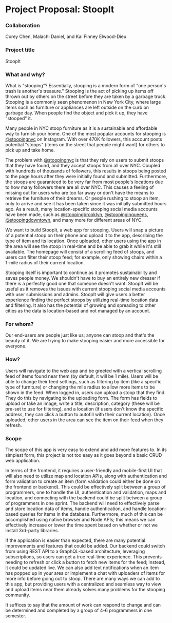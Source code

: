 # Project Proposal: StoopIt

### Collaboration

Corey Chen, Malachi Daniel, and Kai Finney Elwood-Dieu

### Project title

StoopIt

### What and why?

What is "stooping"? Essentially, stooping is a modern form of "one person's trash is another's treasure." Stooping is the act of picking up items off thrown out by others on the street before they are taken by a garbage truck. Stooping is a commonly seen phenomenon in New York City, where large items such as furniture or appliances are left outside on the curb on garbage day. When people find the object and pick it up, they have "stooped" it.

Many people in NYC stoop furniture as it is a sustainable and affordable way to furnish your home. One of the most popular accounts for stooping is [@stoopingnyc](https://www.instagram.com/stoopingnyc) on Instagram. With over 470K followers, this account posts potential "stoops" (items on the street that people might want) for others to pick up and take home.

The problem with [@stoopingnyc](https://www.instagram.com/stoopingnyc) is that they rely on users to submit stoops that they have found, and they accept stoops from all over NYC. Coupled with hundreds of thousands of followers, this results in stoops being posted to the page hours after they were initially found and submitted. Furthermore, the stoops are guaranteed to be very far from most people's locations due to how many followers there are all over NYC. This causes a feeling of missing out for users who are too far away or don't have the means to retrieve the furniture of their dreams. Or people rushing to stoop an item, only to arrive and see it has been taken since it was initially submitted hours ago. As a result, many location-specific stooping social media accounts have been made, such as [@stoopingbrooklyn](https://instagram.com/stoopinginbrooklyn), [@stoopinginqueens](https://www.instagram.com/stoopinginqueens), [@stoopingdowntown](https://www.instagram.com/stoopingdowntown), and many more for different areas of NYC.

We want to build StoopIt, a web app for stooping. Users will snap a picture of a potential stoop on their phone and upload it to the app, describing the type of item and its location. Once uploaded, other users using the app in the area will see the stoop in real-time and be able to grab it while it's still available. The homepage will consist of a scrolling feed of stoops, and users can filter their stoop feed; for example, only showing chairs within a 1-mile radius of their current location.

Stooping itself is important to continue as it promotes sustainability and saves people money. We shouldn't have to buy an entirely new dresser if there is a perfectly good one that someone doesn't want. StoopIt will be useful as it removes the issues with current stooping social media accounts with user submissions and admins. StoopIt will give users a better experience finding the perfect stoops by utilizing real-time location data and filtering. It also has the potential of growing and spreading to other cities as the data is location-based and not managed by an account.

### For whom?

Our end-users are people just like us; anyone can stoop and that's the beauty of it. We are trying to make stooping easier and more accessible for everyone.

### How?

Users will navigate to the web app and be greeted with a vertical scrolling feed of items found near them (by default, it will be 1 mile). Users will be able to change their feed settings, such as filtering by item (like a specific type of furniture) or changing the mile radius to allow more items to be shown in the feed. When logged in, users can upload a stoop that they find. They do this by navigating to the uploading form. The form has fields to upload or take an image, write a title, description, category (these will be pre-set to use for filtering), and a location (if users don't know the specific address, they can click a button to autofill with their current location). Once uploaded, other users in the area can see the item on their feed when they refresh.

### Scope

The scope of this app is very easy to extend and add more features to. In its simplest form, this project is not too easy as it goes beyond a basic CRUD web application.

In terms of the frontend, it requires a user-friendly and mobile-first UI that will also need to utilize map and location APIs, along with authentication and form validation to create an item (form validation could either be done on the frontend or backend). This could be effectively split between a group of programmers, one to handle the UI, authentication and validation, maps and location, and connecting with the backend could be split between a group of programmers in one sprint. The backend will need to effectively parse and store location data of items, handle authentication, and handle location-based queries for items in the database. Furthermore, much of this can be accomplished using native browser and Node APIs; this means we can effectively increase or lower the time spent based on whether or not we install 3rd-party libraries.

If the application is easier than expected, there are many potential improvements and features that could be added. Our backend could switch from using REST API to a GraphQL-based architecture, leveraging subscriptions, so users can get a true real-time experience. This prevents needing to refresh or click a button to fetch new items for the feed; instead, it could be updated live. We can also add text notifications when an item has popped up in your area or implement a chat with uploaders of items for more info before going out to stoop. There are many ways we can add to this app, but providing users with a centralized and seamless way to view and upload items near them already solves many problems for the stooping community.

It suffices to say that the amount of work can respond to change and can be determined and completed by a group of 4-6 programmers in one semester.
